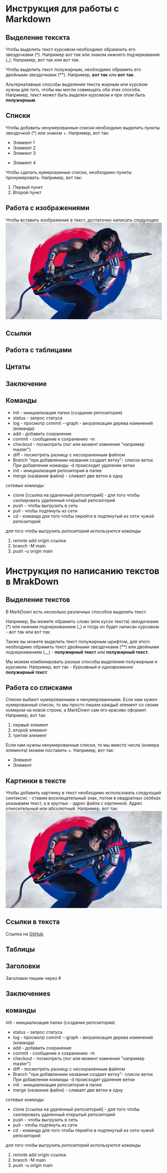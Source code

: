 # Инструкция для работы с Markdown

## Выделение текскта

Чтобы выделить текст курсивом необходимо обрамоить его звездочками (*). Например *вот так* или знаком нижнего подчеркивания (_). Например, *вот так* или _вот так_. 

Чтобы выделить текст полужирным, необходимо обрамить его двойными звездочками (**). 
Например, **вот так** или __вот так__.

Альтернативные способы выделения текста жирным или курсвом нужны для того, чтобы мы могли совмещать оба этих способа. Например, _текст может быть выделен курсивом и при этом быть **полужирным**_.

## Списки 

 Чтобы добавить ненумерованные списки необходимо выделить пункты звездочкой (*) или знаком +.
 Например, вот так:
* Элимент 1
* Элимент 2
* Элимент 3
+ Элимент 4

 Чтобы сделать нумерованные списки, необходимо пункты пронумеровать.
 Например, вот так:
1. Первый пункт
2. Второй пункт

## Работа с изображениями

Чтобы вставить изображение в текст, достаточно написать слудующее:
![Johny Silverhand](<Johny Silverhand.jpeg>)

## Ссылки

## Работа с таблицами

## Цитаты 

## Заключение 

## Команды

* init - инициализация папки (создание репозитория)
* status - запрос статуса 
* log - просмотр commit
--graph - визуализация дерева изменений (команда) 
* add - добавить сохранение 
* commit - сообщение к сохранению -m
* checkout - посмотреть (лог или момент измнения "например master")
* diff - посмотреть разницу с несохраненным файлом 
* Branch "при добавлениии названия создает ветку"- список веток
При добавлении команды -d происходит удаление ветки
* init - инициализация репозитория в папке 
* merge (название файла) - сливает две ветки в одну

*сетевые команды*

* clone [ссылка на удаленный репозиторий] - для того чтобы скопировать удаленный открытый репозиторий 
* push - чтобы выгрузить в сеть
* pull - чтобы подтянуть из сети
* cd - команда для того чтобы перейти в подтянутый из сети чужой репозиторий

*для того чтобы выгрузить репозиторий используются команды*

1. remote add origin ссылка
2. branch -M main
3. push -u origin main 
# Инструкция по написанию текстов в MrakDown

## Выделение текстов

В MarkDown есть несколько различных способов выделить текст. 

Например, Вы можете обрамить слово (или кусок текста) звездочками (*) или нижним подчеркиванием (_) и тогда он будет написан курсивом - *вот так* или _вот так_.

Также вы можете выделить текст полужирным шрифтом, для этого необходимо обрамить текст двойными звездочками (**) или двойными подчеркиванием (__) - **полужирный текст** или __полужирный текст__.

Мы можем комбинировать разные способы выделения полужирным и курсивом. Например, вот так - _Курсивный и одновременно **полужирный текст**_.

## Работа со списками

Списки выбают нумерованными и ненумерованными. Если нам нужен нумерованный список, то мы просто пишем каждый элемент со своим номером на новой строке, а MarkDown сам его красиво оформит. Например, вот так:
1. первый элемент
2. второй элемент
3. третий элемент

Если нам нужны ненумерованные списки, то мы вместо числа (номера элемента) можем поставить +. Например, вот так:
+ Элемент
+ Элемент

## Картинки в тексте

Чтобы добавить картинку в текст необходимо использовать следующий синтаксис - ставим восклицательный знак, потом в квадратных скобках указываем текст, а в круглых - адрес файла с картинкой. Адрес относительный или абсолютный. Например, вот так:
![Johny Silwerhand](<Johny Silverhand.jpeg>)

## Ссылки в текста

Ссылка на [GitHub](https://github.com/)

## Таблицы

## Заголовки
Заголовки пишем через #

## Заключениеs

## команды
 
init - инициализация папки (создание репозитория)
* status - запрос статуса 
* log - просмотр commit
--graph - визуализация дерева изменений (команда) 
* add - добавить сохранение 
* commit - сообщение к сохранению -m
* checkout - посмотреть (лог или момент измнения "например master")
* diff - посмотреть разницу с несохраненным файлом 
* Branch "при добавлениии названия создает ветку"- список веток
При добавлении команды -d происходит удаление ветки
* init - инициализация репозитория в папке 
* merge (название файла) - сливает две ветки в одну

*сетевые команды*

* clone [ссылка на удаленный репозиторий] - для того чтобы скопировать удаленный открытый репозиторий 
* push - чтобы выгрузить в сеть
* pull - чтобы подтянуть из сети
* cd - команда для того чтобы перейти в подтянутый из сети чужой репозиторий

*для того чтобы выгрузить репозиторий используются команды*

1. remote add origin ссылка
2. branch -M main
3. push -u origin main 